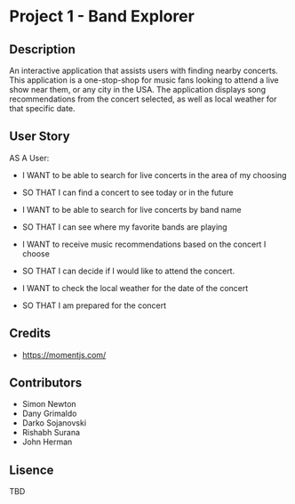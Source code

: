 # Project 1 - Band Explorer

## Description

An interactive application that assists users with finding nearby concerts. This application is a one-stop-shop for music fans looking to attend a live show near them, or any city in the USA. The application displays song recommendations from the concert selected, as well as local weather for that specific date.

## User Story

AS A User:

* I WANT to be able to search for live concerts in the area of my choosing
* SO THAT I can find a concert to see today or in the future

* I WANT to be able to search for live concerts by band name
* SO THAT I can see where my favorite bands are playing

* I WANT to receive music recommendations based on the concert I choose
* SO THAT I can decide if I would like to attend the concert.

* I WANT to check the local weather for the date of the concert
* SO THAT I am prepared for the concert

## Credits

* https://momentjs.com/

## Contributors

* Simon Newton
* Dany Grimaldo
* Darko Sojanovski
* Rishabh Surana
* John Herman

## Lisence

TBD